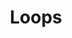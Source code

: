 ---
title: "Loops"
linkTitle: "Loops"
description: "Information related to working with loops, such as for and for each."
---